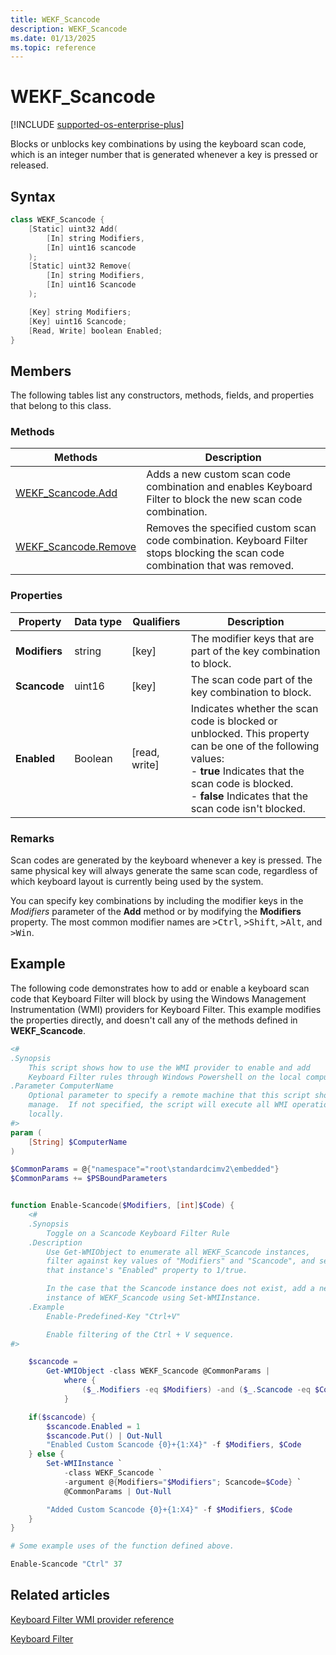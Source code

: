 ```yaml
---
title: WEKF_Scancode
description: WEKF_Scancode
ms.date: 01/13/2025
ms.topic: reference
---
```


# WEKF_Scancode

[!INCLUDE [supported-os-enterprise-plus](../../../includes/iot/supported-os-enterprise-plus.md)]

Blocks or unblocks key combinations by using the keyboard scan code, which is an integer number that is generated whenever a key is pressed or released.

## Syntax

```powershell
class WEKF_Scancode {
    [Static] uint32 Add(
        [In] string Modifiers,
        [In] uint16 scancode
    );
    [Static] uint32 Remove(
        [In] string Modifiers,
        [In] uint16 Scancode
    );

    [Key] string Modifiers;
    [Key] uint16 Scancode;
    [Read, Write] boolean Enabled;
}
```

## Members

The following tables list any constructors, methods, fields, and properties that belong to this class.

### Methods

| Methods | Description |
|---------|-------------|
| [WEKF_Scancode.Add](wekf-scancodeadd.md) | Adds a new custom scan code combination and enables Keyboard Filter to block the new scan code combination. |
| [WEKF_Scancode.Remove](wekf-scancoderemove.md) | Removes the specified custom scan code combination. Keyboard Filter stops blocking the scan code combination that was removed. |

### Properties

| Property | Data&nbsp;type | Qualifiers | Description |
|----------|----------------|------------|-------------|
| **Modifiers** | string | [key] | The modifier keys that are part of the key combination to block. |
| **Scancode** | uint16 | [key] | The scan code part of the key combination to block. |
| **Enabled** | Boolean | [read, write] | Indicates whether the scan code is blocked or unblocked. This property can be one of the following values:</br>- **true** Indicates that the scan code is blocked.</br>- **false** Indicates that the scan code isn't blocked. |

### Remarks

Scan codes are generated by the keyboard whenever a key is pressed. The same physical key will always generate the same scan code, regardless of which keyboard layout is currently being used by the system.

You can specify key combinations by including the modifier keys in the *Modifiers* parameter of the **Add** method or by modifying the **Modifiers** property. The most common modifier names are <kbd>>Ctrl</kbd>, <kbd>>Shift</kbd>, <kbd>>Alt</kbd>, and <kbd>>Win</kbd>.

## Example

The following code demonstrates how to add or enable a keyboard scan code that Keyboard Filter will block by using the Windows Management Instrumentation (WMI) providers for Keyboard Filter. This example modifies the properties directly, and doesn't call any of the methods defined in **WEKF_Scancode**.

```powershell
<#
.Synopsis
    This script shows how to use the WMI provider to enable and add
    Keyboard Filter rules through Windows Powershell on the local computer.
.Parameter ComputerName
    Optional parameter to specify a remote machine that this script should
    manage.  If not specified, the script will execute all WMI operations
    locally.
#>
param (
    [String] $ComputerName
)

$CommonParams = @{"namespace"="root\standardcimv2\embedded"}
$CommonParams += $PSBoundParameters


function Enable-Scancode($Modifiers, [int]$Code) {
    <#
    .Synopsis
        Toggle on a Scancode Keyboard Filter Rule
    .Description
        Use Get-WMIObject to enumerate all WEKF_Scancode instances,
        filter against key values of "Modifiers" and "Scancode", and set
        that instance's "Enabled" property to 1/true.

        In the case that the Scancode instance does not exist, add a new
        instance of WEKF_Scancode using Set-WMIInstance.
    .Example
        Enable-Predefined-Key "Ctrl+V"

        Enable filtering of the Ctrl + V sequence.
#>

    $scancode =
        Get-WMIObject -class WEKF_Scancode @CommonParams |
            where {
                ($_.Modifiers -eq $Modifiers) -and ($_.Scancode -eq $Code)
            }

    if($scancode) {
        $scancode.Enabled = 1
        $scancode.Put() | Out-Null
        "Enabled Custom Scancode {0}+{1:X4}" -f $Modifiers, $Code
    } else {
        Set-WMIInstance `
            -class WEKF_Scancode `
            -argument @{Modifiers="$Modifiers"; Scancode=$Code} `
            @CommonParams | Out-Null

        "Added Custom Scancode {0}+{1:X4}" -f $Modifiers, $Code
    }
}

# Some example uses of the function defined above.

Enable-Scancode "Ctrl" 37
```

## Related articles

[Keyboard Filter WMI provider reference](keyboardfilter-wmi-provider-reference.md)

[Keyboard Filter](index.md)
